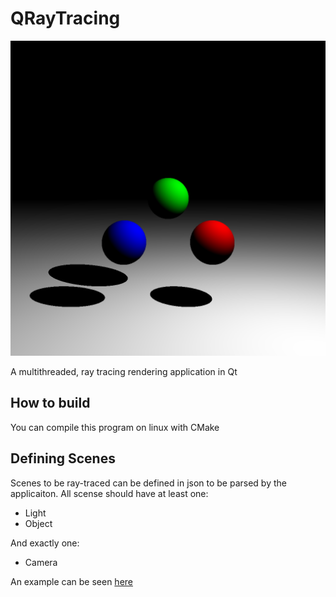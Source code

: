 # QRayTracing

![three_spheres](/scenes/three_spheres.png)

A multithreaded, ray tracing rendering application in Qt


## How to build

You can compile this program on linux with CMake

## Defining Scenes

Scenes to be ray-traced can be defined in json to be parsed by the applicaiton. All scense should have at least one:
- Light
- Object

And exactly one:
- Camera

An example can be seen [here](/scenes/scene_1.json)

